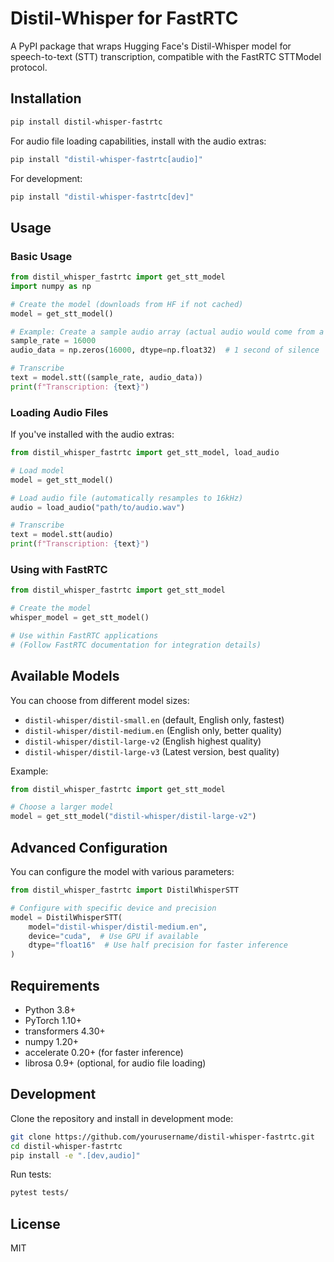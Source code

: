 # Distil-Whisper for FastRTC

A PyPI package that wraps Hugging Face's Distil-Whisper model for speech-to-text (STT) transcription, compatible with the FastRTC STTModel protocol.

## Installation

```bash
pip install distil-whisper-fastrtc
```

For audio file loading capabilities, install with the audio extras:

```bash
pip install "distil-whisper-fastrtc[audio]"
```

For development:

```bash
pip install "distil-whisper-fastrtc[dev]"
```

## Usage

### Basic Usage

```python
from distil_whisper_fastrtc import get_stt_model
import numpy as np

# Create the model (downloads from HF if not cached)
model = get_stt_model()

# Example: Create a sample audio array (actual audio would come from a file or mic)
sample_rate = 16000
audio_data = np.zeros(16000, dtype=np.float32)  # 1 second of silence

# Transcribe
text = model.stt((sample_rate, audio_data))
print(f"Transcription: {text}")
```

### Loading Audio Files

If you've installed with the audio extras:

```python
from distil_whisper_fastrtc import get_stt_model, load_audio

# Load model
model = get_stt_model()

# Load audio file (automatically resamples to 16kHz)
audio = load_audio("path/to/audio.wav")

# Transcribe
text = model.stt(audio)
print(f"Transcription: {text}")
```

### Using with FastRTC

```python
from distil_whisper_fastrtc import get_stt_model

# Create the model
whisper_model = get_stt_model()

# Use within FastRTC applications
# (Follow FastRTC documentation for integration details)
```

## Available Models

You can choose from different model sizes:

- `distil-whisper/distil-small.en` (default, English only, fastest)
- `distil-whisper/distil-medium.en` (English only, better quality)
- `distil-whisper/distil-large-v2` (English highest quality)
- `distil-whisper/distil-large-v3` (Latest version, best quality)

Example:
```python
from distil_whisper_fastrtc import get_stt_model

# Choose a larger model
model = get_stt_model("distil-whisper/distil-large-v2")
```

## Advanced Configuration

You can configure the model with various parameters:

```python
from distil_whisper_fastrtc import DistilWhisperSTT

# Configure with specific device and precision
model = DistilWhisperSTT(
    model="distil-whisper/distil-medium.en",
    device="cuda",  # Use GPU if available
    dtype="float16"  # Use half precision for faster inference
)
```

## Requirements

- Python 3.8+
- PyTorch 1.10+
- transformers 4.30+
- numpy 1.20+
- accelerate 0.20+ (for faster inference)
- librosa 0.9+ (optional, for audio file loading)

## Development

Clone the repository and install in development mode:

```bash
git clone https://github.com/yourusername/distil-whisper-fastrtc.git
cd distil-whisper-fastrtc
pip install -e ".[dev,audio]"
```

Run tests:

```bash
pytest tests/
```

## License

MIT
